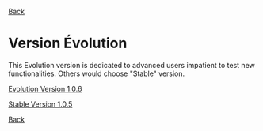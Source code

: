 [Back](README-en.md)

# Version Évolution

This Evolution version is dedicated to advanced users  impatient to test new functionalities. Others would choose "Stable" version.

[Evolution Version 1.0.6](https://github.com/schwabdidier/GazePlay/releases/download/GazePlay-SNAPSHOT-1.0.6/gazeplay-1.0.6-SNAPSHOT-jar-with-dependencies-2.jar)

[Stable Version 1.0.5](https://github.com/schwabdidier/GazePlay/releases/download/GazePlay-1.0.5/gazeplay-1.0.5.jar)

[Back](README-en.md)
